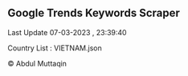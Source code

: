 

## Google Trends Keywords Scraper 
 
Last Update 07-03-2023 , 23:39:40

Country List :
VIETNAM.json



© Abdul Muttaqin 
